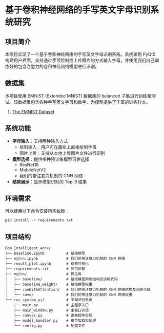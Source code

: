 # 基于卷积神经网络的手写英文字母识别系统研究

## 项目简介

本项目实现了一个基于卷积神经网络的手写英文字母识别系统。系统采用 PyQt5 构建用户界面，支持通过手写绘制或上传图片的方式输入字母，并使用我们自己训练好的包含注意力的卷积神经网络模型进行识别。

## 数据集

本项目使用 EMNIST (Extended MNIST) 数据集的 balanced 子集进行训练和测试。该数据集包含各种手写英文字母和数字，为模型提供了丰富的训练样本。

1. [The EMNIST Dataset](https://www.nist.gov/itl/products-and-services/emnist-dataset)

## 系统功能

- **字母输入**：支持两种输入方式
  - 绘制输入：用户可在画布上直接绘制字母
  - 图片上传：支持从本地上传图片文件进行识别
- **模型选择**：提供多种预训练模型可供选择
  - ResNet18
  - MobileNetV2
  - 我们的带注意力机制的 CNN 网络
- **结果展示**：显示模型识别的 Top-3 结果

## 环境需求

可以使用以下命令安装所需依赖：

```bash
pip install -r requirements.txt
```

## 项目结构

```
Com_Intelligent_work/
├── baseline.ipynb          # 基线模型
├── myCnn.ipynb             # 我们的带注意力机制的 CNN 网络
├── result_plot.ipynb       # 结果可视化
├── requirements.txt        # 项目依赖
├── myCnn/                  # 算法库
│   ├── baseline/           # 基线模型网络结构及训练代码
│   ├── baseline_weight/    # 基线模型权重
│   ├── cnnWithAttention/   # 我们的带注意力机制的 CNN 网络结构及训练代码
│   └── save/               # 我们的带注意力机制的 CNN 网络权重
└── rec_system_ui/          # 字母识别系统
    ├── main.py             # 主程序入口
    ├── main_window.py      # 主窗口实现
    ├── canvas.py           # 画布控件实现
    ├── model_handler.py    # 模型加载和处理
    └── config.py           # 配置文件
```


